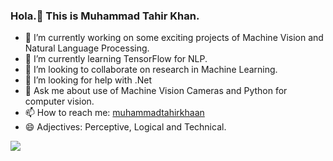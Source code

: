 ### Hola.👋 This is Muhammad Tahir Khan.

- 🔭 I’m currently working on some exciting projects of Machine Vision and Natural Language Processing.
- 🌱 I’m currently learning TensorFlow for NLP.
- 👯 I’m looking to collaborate on research in Machine Learning.
- 🤔 I’m looking for help with .Net
- 💬 Ask me about use of Machine Vision Cameras and Python for computer vision.
- 📫 How to reach me: [muhammadtahirkhaan](https://www.linkedin.com/in/muhammadtahirkhaan/)
- 😄 Adjectives: Perceptive, Logical and Technical.
<img src="https://github-readme-stats.vercel.app/api?username=mtahirkhaan&&show_icons=true&title_color=ffffff&icon_color=bb2acf&text_color=daf7dc&bg_color=151515">
